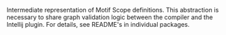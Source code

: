 Intermediate representation of Motif Scope definitions. This abstraction is necessary to share graph validation logic
between the compiler and the Intellij plugin. For details, see README's in individual packages.